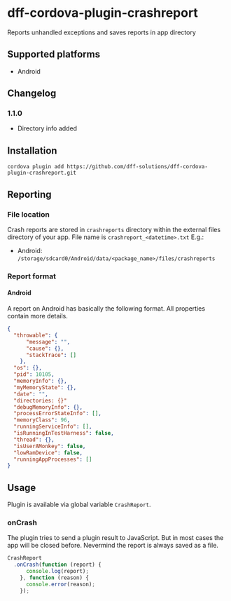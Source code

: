 # dff-cordova-plugin-crashreport
Reports unhandled exceptions and saves reports in app directory

## Supported platforms

- Android

## Changelog

### 1.1.0
- Directory info added

## Installation
    cordova plugin add https://github.com/dff-solutions/dff-cordova-plugin-crashreport.git
    
## Reporting
### File location
Crash reports are stored in `crashreports` directory within the external files directory of your app.
File name is `crashreport_<datetime>.txt`
E.g.:

- Android: `/storage/sdcard0/Android/data/<package_name>/files/crashreports`
 
### Report format

#### Android
A report on Android has basically the following format. All properties contain more details.
```json
{
  "throwable": {
      "message": "",
      "cause": {},
      "stackTrace": []
    },
  "os": {},
  "pid": 10105,
  "memoryInfo": {},
  "myMemoryState": {},
  "date": "",
  "directories: {}"
  "debugMemoryInfo": {},
  "processErrorStateInfo": [],
  "memoryClass": 96,
  "runningServiceInfo": [],
  "isRunningInTestHarness": false,
  "thread": {},
  "isUserAMonkey": false,
  "lowRamDevice": false,
  "runningAppProcesses": []
}
```
    
## Usage

Plugin is available via global variable `CrashReport`.

### onCrash
The plugin tries to send a plugin result to JavaScript. But in most cases the app will be closed before.
Nevermind the report is always saved as a file.

```js
CrashReport
  .onCrash(function (report) {
      console.log(report);
    }, function (reason) {
      console.error(reason);
    });
```
